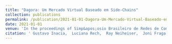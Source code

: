 ```yaml
---
title: "Dagora: Um Mercado Virtual Baseado em Side-Chains"
collection: publications
permalink: /publication/2021-01-01-Dagora-Um-Mercado-Virtual-Baseado-em-Side-Chains
date: 2021-01-01
venue: 'In the proceedings of Simp&apos;osio Brasileiro de Redes de Computadores e Sistemas Distribu&apos;idos (SBRC)'
citation: ' Gustavo Inacia,  Luciana Rech,  Ray Neiheiser,  Joni Fraga, &quot;Dagora: Um Mercado Virtual Baseado em Side-Chains.&quot; In the proceedings of Simp&amp;apos;osio Brasileiro de Redes de Computadores e Sistemas Distribu&amp;apos;idos (SBRC), 2021.'
---
```


